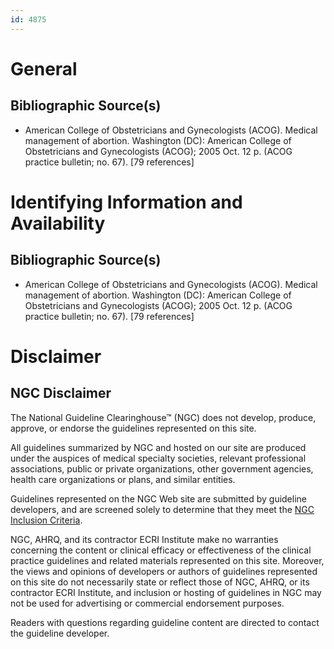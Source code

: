 ```yaml
---
id: 4875
---
```


# General

## Bibliographic Source(s)

- American College of Obstetricians and Gynecologists (ACOG). Medical management of abortion. Washington (DC): American College of Obstetricians and Gynecologists (ACOG); 2005 Oct. 12 p. (ACOG practice bulletin; no. 67). [79 references]

# Identifying Information and Availability

## Bibliographic Source(s)

- American College of Obstetricians and Gynecologists (ACOG). Medical management of abortion. Washington (DC): American College of Obstetricians and Gynecologists (ACOG); 2005 Oct. 12 p. (ACOG practice bulletin; no. 67). [79 references]

# Disclaimer

## NGC Disclaimer

The National Guideline Clearinghouse™ (NGC) does not develop, produce, approve, or endorse the guidelines represented on this site.

All guidelines summarized by NGC and hosted on our site are produced under the auspices of medical specialty societies, relevant professional associations, public or private organizations, other government agencies, health care organizations or plans, and similar entities.

Guidelines represented on the NGC Web site are submitted by guideline developers, and are screened solely to determine that they meet the [NGC Inclusion Criteria](/help-and-about/summaries/inclusion-criteria).

NGC, AHRQ, and its contractor ECRI Institute make no warranties concerning the content or clinical efficacy or effectiveness of the clinical practice guidelines and related materials represented on this site. Moreover, the views and opinions of developers or authors of guidelines represented on this site do not necessarily state or reflect those of NGC, AHRQ, or its contractor ECRI Institute, and inclusion or hosting of guidelines in NGC may not be used for advertising or commercial endorsement purposes.

Readers with questions regarding guideline content are directed to contact the guideline developer.

